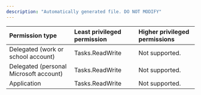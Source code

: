 ```yaml
---
description: "Automatically generated file. DO NOT MODIFY"
---
```


|Permission type|Least privileged permission|Higher privileged permissions|
|:---|:---|:---|
|Delegated (work or school account)|Tasks.ReadWrite|Not supported.|
|Delegated (personal Microsoft account)|Tasks.ReadWrite|Not supported.|
|Application|Tasks.ReadWrite|Not supported.|

